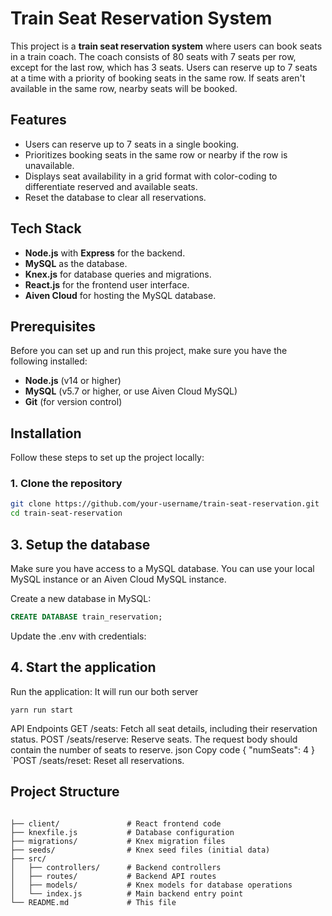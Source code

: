 # Train Seat Reservation System

This project is a **train seat reservation system** where users can book seats in a train coach. The coach consists of 80 seats with 7 seats per row, except for the last row, which has 3 seats. Users can reserve up to 7 seats at a time with a priority of booking seats in the same row. If seats aren't available in the same row, nearby seats will be booked.

## Features

- Users can reserve up to 7 seats in a single booking.
- Prioritizes booking seats in the same row or nearby if the row is unavailable.
- Displays seat availability in a grid format with color-coding to differentiate reserved and available seats.
- Reset the database to clear all reservations.

## Tech Stack

- **Node.js** with **Express** for the backend.
- **MySQL** as the database.
- **Knex.js** for database queries and migrations.
- **React.js** for the frontend user interface.
- **Aiven Cloud** for hosting the MySQL database.

## Prerequisites

Before you can set up and run this project, make sure you have the following installed:

- **Node.js** (v14 or higher)
- **MySQL** (v5.7 or higher, or use Aiven Cloud MySQL)
- **Git** (for version control)

## Installation

Follow these steps to set up the project locally:

### 1. Clone the repository

```bash
git clone https://github.com/your-username/train-seat-reservation.git
cd train-seat-reservation
```

## 3. Setup the database
Make sure you have access to a MySQL database. You can use your local MySQL instance or an Aiven Cloud MySQL instance.

Create a new database in MySQL:

```sql
CREATE DATABASE train_reservation;
```

Update the .env with credentials:
## 4. Start the application
Run the application: It will run our both server
```
yarn run start
```
API Endpoints
GET /seats: Fetch all seat details, including their reservation status.
POST /seats/reserve: Reserve seats. The request body should contain the number of seats to reserve.
json
Copy code
{
  "numSeats": 4
}
`POST /seats/reset: Reset all reservations.

## Project Structure
```

├── client/               # React frontend code
├── knexfile.js           # Database configuration
├── migrations/           # Knex migration files
├── seeds/                # Knex seed files (initial data)
├── src/
│   ├── controllers/      # Backend controllers
│   ├── routes/           # Backend API routes
│   ├── models/           # Knex models for database operations
│   └── index.js          # Main backend entry point
└── README.md             # This file
```





